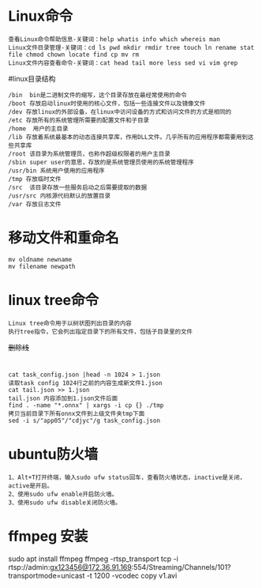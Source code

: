 # Linux命令
```text
查看Linux命令帮助信息-关键词：help whatis info which whereis man 
Linux文件目录管理-关键词：cd ls pwd mkdir rmdir tree touch ln rename stat file chmod chown locate find cp mv rm
Linux文件内容查看命令-关键词：cat head tail more less sed vi vim grep
```
#linux目录结构
```text
/bin  bin是二进制文件的缩写，这个目录存放在最经常使用的命令
/boot 存放启动linux时使用的核心文件，包括一些连接文件以及镜像文件
/dev 存放linux的外部设备，在linux中访问设备的方式和访问文件的方式是相同的
/etc 存放所有的系统管理所需要的配置文件和子目录
/home  用户的主目录
/lib 存放着系统最基本的动态连接共享库，作用DLL文件。几乎所有的应用程序都需要用到这些共享库
/root 该目录为系统管理员，也称作超级权限者的用户主目录
/sbin super user的意思，存放的是系统管理员使用的系统管理程序
/usr/bin 系统用户使用的应用程序
/tmp 存放临时文件
/src  该目录存放一些服务启动之后需要提取的数据
/usr/src 内核源代码默认的放置目录
/var 存放日志文件

```
# 移动文件和重命名
```text
mv oldname newname
mv filename newpath
```
# linux tree命令
```text
Linux tree命令用于以树状图列出目录的内容
执行tree指令，它会列出指定目录下的所有文件，包括子目录里的文件
```
~~删除线~~
#
```text
cat task_config.json |head -n 1024 > 1.json
读取task config 1024行之前的内容生成新文件1.json
cat tail.json >> 1.json
tail.json 内容添加到1.json文件后面
find . -name "*.onnx" | xargs -i cp {} ./tmp
拷贝当前目录下所有onnx文件到上级文件夹tmp下面
sed -i s/"app05"/"cdjyc"/g task_config.json

```
# ubuntu防火墙
```shell
1、Alt+T打开终端，输入sudo ufw status回车，查看防火墙状态，inactive是关闭，active是开启。
2、使用sudo ufw enable开启防火墙。
3、使用sudo ufw disable关闭防火墙。
```
# ffmpeg 安装
sudo apt install ffmpeg
ffmpeg -rtsp_transport tcp -i rtsp://admin:gx123456@172.36.91.169:554/Streaming/Channels/101?transportmode=unicast -t 1200 -vcodec copy v1.avi
